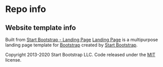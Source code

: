 # Repo info

## Website template info
Built from [Start Bootstrap - Landing Page](https://startbootstrap.com/theme/landing-page/)
[Landing Page](https://startbootstrap.com/theme/landing-page/) is a multipurpose landing page template for [Bootstrap](https://getbootstrap.com/) created by [Start Bootstrap](https://startbootstrap.com/).

Copyright 2013-2020 Start Bootstrap LLC. Code released under the [MIT](https://github.com/StartBootstrap/startbootstrap-landing-page/blob/gh-pages/LICENSE) license.
